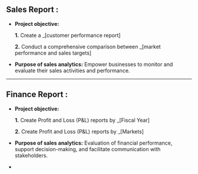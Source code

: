 ## Sales Report :

- **Project objective:** 

    **1.** Create a _[customer performance report] 

    **2.** Conduct a comprehensive comparison between _[market performance and sales targets]

- **Purpose of sales analytics:** Empower businesses to monitor and evaluate their sales activities and performance.
-------------------------------------------------------------------------------------------------------------------------------
## Finance Report :

- **Project objective:** 

    **1.** Create Profit and Loss (P&L) reports by _[Fiscal Year]

   **2.** Create Profit and Loss (P&L) reports by _[Markets]

- **Purpose of sales analytics:** Evaluation of financial performance, support decision-making, and facilitate communication with stakeholders.
- 
